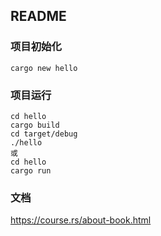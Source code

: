 ## README

### 项目初始化

```shell
cargo new hello
```

### 项目运行

```shell
cd hello
cargo build
cd target/debug
./hello
或
cd hello
cargo run
```

### 文档

https://course.rs/about-book.html